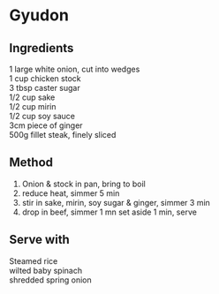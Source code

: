 # Gyudon

## Ingredients
1 large white onion, cut into wedges  
1 cup chicken stock  
3 tbsp caster sugar  
1/2 cup sake  
1/2 cup mirin  
1/2 cup soy sauce  
3cm piece of ginger  
500g fillet steak, finely sliced  

## Method
1. Onion & stock in pan, bring to boil
2. reduce heat, simmer 5 min
3. stir in sake, mirin, soy sugar & ginger, simmer 3 min
4. drop in beef, simmer 1 mn set aside 1 min, serve

## Serve with
Steamed rice  
wilted baby spinach  
shredded spring onion  


